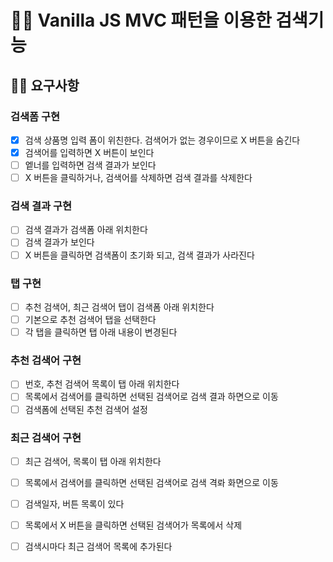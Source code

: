 # 👨🏻 Vanilla JS MVC 패턴을 이용한 검색기능

## 👩‍🌾 요구사항

### 검색폼 구현
- [x] 검색 상품명 입력 폼이 위친한다. 검색어가 없는 경우이므로 X 버튼을 숨긴다
- [x] 검색어를 입력하면 X 버튼이 보인다
- [ ] 엩너를 입력하면 검색 결과가 보인다
- [ ] X 버튼을 클릭하거나, 검색어를 삭제하면 검색 결과를 삭제한다

### 검색 결과 구현
- [ ] 검색 결과가 검색폼 아래 위치한다
- [ ] 검색 결과가 보인다
- [ ] X 버튼을 클릭하면 검색폼이 초기화 되고, 검색 결과가 사라진다

### 탭 구현
- [ ] 추천 검색어, 최근 검색어 탭이 검색폼 아래 위치한다
- [ ] 기본으로 추천 검색어 탭을 선택한다
- [ ] 각 탭을 클릭하면 탭 아래 내용이 변경된다

### 추천 검색어 구현
- [ ] 번호, 추천 검색어 목록이 탭 아래 위치한다
- [ ] 목록에서 검색어를 클릭하면 선택된 검색어로 검색 결과 하면으로 이동
- [ ] 검색폼에 선택된 추천 검색어 설정

### 최근 검색어 구현
- [ ] 최근 검색어, 목록이 탭 아래 위치한다
- [ ] 목록에서 검색어를 클릭하면 선택된 검색어로 검색 격롸 화면으로 이동
- [ ] 검색일자, 버튼 목록이 있다
- [ ] 목록에서 X 버튼을 클릭하면 선택된 검색어가 목록에서 삭제
- [ ] 검색시마다 최근 검색어 목록에 추가된다

